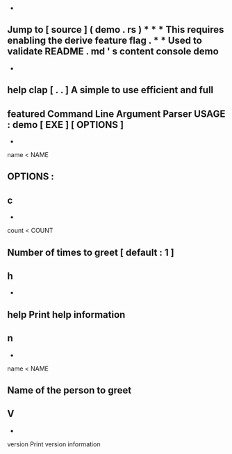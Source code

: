 *
Jump
to
[
source
]
(
demo
.
rs
)
*
*
*
This
requires
enabling
the
derive
feature
flag
.
*
*
Used
to
validate
README
.
md
'
s
content
console
demo
-
-
help
clap
[
.
.
]
A
simple
to
use
efficient
and
full
-
featured
Command
Line
Argument
Parser
USAGE
:
demo
[
EXE
]
[
OPTIONS
]
-
-
name
<
NAME
>
OPTIONS
:
-
c
-
-
count
<
COUNT
>
Number
of
times
to
greet
[
default
:
1
]
-
h
-
-
help
Print
help
information
-
n
-
-
name
<
NAME
>
Name
of
the
person
to
greet
-
V
-
-
version
Print
version
information
